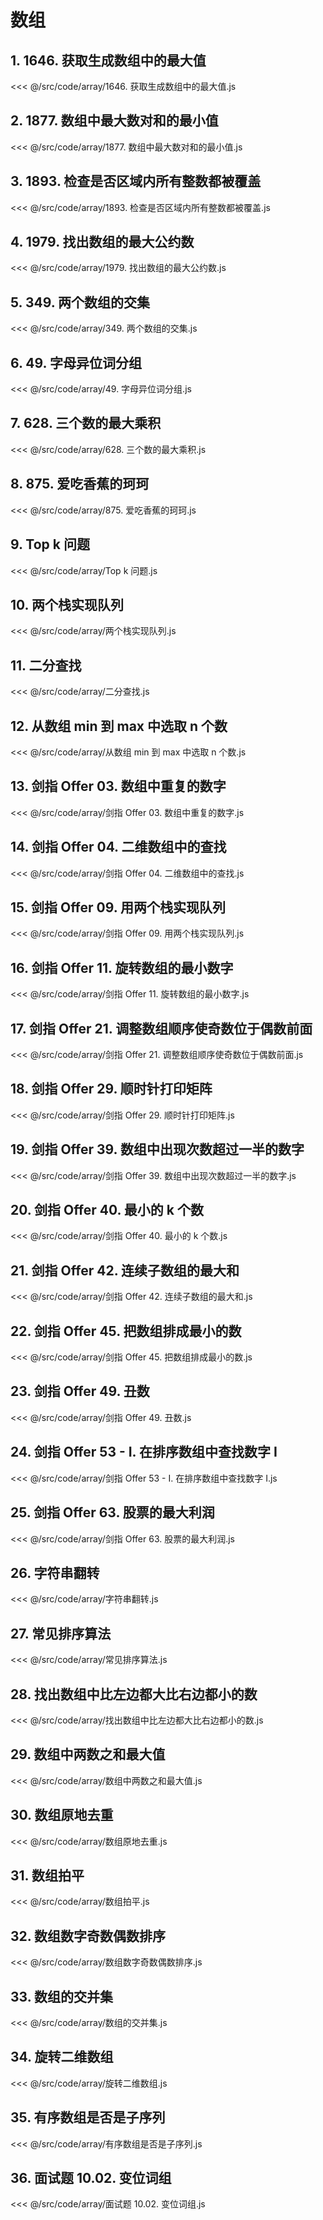 # 数组

## 1. 1646. 获取生成数组中的最大值

<<< @/src/code/array/1646. 获取生成数组中的最大值.js

## 2. 1877. 数组中最大数对和的最小值

<<< @/src/code/array/1877. 数组中最大数对和的最小值.js

## 3. 1893. 检查是否区域内所有整数都被覆盖

<<< @/src/code/array/1893. 检查是否区域内所有整数都被覆盖.js

## 4. 1979. 找出数组的最大公约数

<<< @/src/code/array/1979. 找出数组的最大公约数.js

## 5. 349. 两个数组的交集

<<< @/src/code/array/349. 两个数组的交集.js

## 6. 49. 字母异位词分组

<<< @/src/code/array/49. 字母异位词分组.js

## 7. 628. 三个数的最大乘积

<<< @/src/code/array/628. 三个数的最大乘积.js

## 8. 875. 爱吃香蕉的珂珂

<<< @/src/code/array/875. 爱吃香蕉的珂珂.js

## 9. Top k 问题

<<< @/src/code/array/Top k 问题.js

## 10. 两个栈实现队列

<<< @/src/code/array/两个栈实现队列.js

## 11. 二分查找

<<< @/src/code/array/二分查找.js

## 12. 从数组 min 到 max 中选取 n 个数

<<< @/src/code/array/从数组 min 到 max 中选取 n 个数.js

## 13. 剑指 Offer 03. 数组中重复的数字

<<< @/src/code/array/剑指 Offer 03. 数组中重复的数字.js

## 14. 剑指 Offer 04. 二维数组中的查找

<<< @/src/code/array/剑指 Offer 04. 二维数组中的查找.js

## 15. 剑指 Offer 09. 用两个栈实现队列

<<< @/src/code/array/剑指 Offer 09. 用两个栈实现队列.js

## 16. 剑指 Offer 11. 旋转数组的最小数字

<<< @/src/code/array/剑指 Offer 11. 旋转数组的最小数字.js

## 17. 剑指 Offer 21. 调整数组顺序使奇数位于偶数前面

<<< @/src/code/array/剑指 Offer 21. 调整数组顺序使奇数位于偶数前面.js

## 18. 剑指 Offer 29. 顺时针打印矩阵

<<< @/src/code/array/剑指 Offer 29. 顺时针打印矩阵.js

## 19. 剑指 Offer 39. 数组中出现次数超过一半的数字

<<< @/src/code/array/剑指 Offer 39. 数组中出现次数超过一半的数字.js

## 20. 剑指 Offer 40. 最小的 k 个数

<<< @/src/code/array/剑指 Offer 40. 最小的 k 个数.js

## 21. 剑指 Offer 42. 连续子数组的最大和

<<< @/src/code/array/剑指 Offer 42. 连续子数组的最大和.js

## 22. 剑指 Offer 45. 把数组排成最小的数

<<< @/src/code/array/剑指 Offer 45. 把数组排成最小的数.js

## 23. 剑指 Offer 49. 丑数

<<< @/src/code/array/剑指 Offer 49. 丑数.js

## 24. 剑指 Offer 53 - I. 在排序数组中查找数字 I

<<< @/src/code/array/剑指 Offer 53 - I. 在排序数组中查找数字 I.js

## 25. 剑指 Offer 63. 股票的最大利润

<<< @/src/code/array/剑指 Offer 63. 股票的最大利润.js

## 26. 字符串翻转

<<< @/src/code/array/字符串翻转.js

## 27. 常见排序算法

<<< @/src/code/array/常见排序算法.js

## 28. 找出数组中比左边都大比右边都小的数

<<< @/src/code/array/找出数组中比左边都大比右边都小的数.js

## 29. 数组中两数之和最大值

<<< @/src/code/array/数组中两数之和最大值.js

## 30. 数组原地去重

<<< @/src/code/array/数组原地去重.js

## 31. 数组拍平

<<< @/src/code/array/数组拍平.js

## 32. 数组数字奇数偶数排序

<<< @/src/code/array/数组数字奇数偶数排序.js

## 33. 数组的交并集

<<< @/src/code/array/数组的交并集.js

## 34. 旋转二维数组

<<< @/src/code/array/旋转二维数组.js

## 35. 有序数组是否是子序列

<<< @/src/code/array/有序数组是否是子序列.js

## 36. 面试题 10.02. 变位词组

<<< @/src/code/array/面试题 10.02. 变位词组.js
